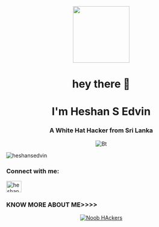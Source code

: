 <div align="center">
  <img height="150" src="https://media.giphy.com/media/M9gbBd9nbDrOTu1Mqx/giphy.gif"  />
</div>

###

<h1 align="center">hey there 👋</h1>

###

<h1 align="center">I'm Heshan S Edvin</h1>
<h3 align="center">A White Hat Hacker from Sri Lanka</h3>

<p align="center"><img src="https://user-images.githubusercontent.com/49580304/110318584-81067880-7fc2-11eb-8391-152d308e7f2b.gif" alt="Bt">

<p align="left"> <img src="https://komarev.com/ghpvc/?username=heshansedvin&label=Profile%20views&color=0e75b6&style=flat" alt="heshansedvin" /> </p>


<h3 align="left">Connect with me:</h3>
<p align="left">
<a href="https://discord.gg/heshansedvin" target="blank"><img align="center" src="https://raw.githubusercontent.com/rahuldkjain/github-profile-readme-generator/master/src/images/icons/Social/discord.svg" alt="heshansedvin" height="30" width="40" /></a>
</p>

### KNOW MORE ABOUT ME>>>>
<p align="center"><a href="https://github.com/heshansedvin"><img title="Noob HAckers" src="https://github-readme-stats.vercel.app/api?username=heshansedvin&show_icons=true&include_all_commits=true&theme=chartreuse-dark&cache_seconds=3200"></a>
</p>